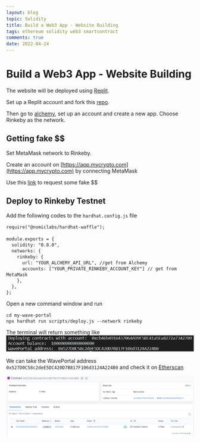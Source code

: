 ```yaml
---
layout: blog
topic: Solidity
title: Build a Web3 App - Website Building
tags: ethereum solidity web3 smartcontract
comments: true
date: 2022-04-24
---
```


# Build a Web3 App - Website Building

The website will be deployed using [Replit](https://replit.com).

Set up a Replit account and fork this [repo](https://replit.com/@adilanchian/waveportal-starter-project?v=1).

Then go to [alchemy](https://www.alchemy.com/), set up an account and create a new app. Choose Rinkeby as the network.

## Getting fake $$

Set MetaMask network to Rinkeby.

Create an account on [https://app.mycrypto.com](https://app.mycrypto.com) by connecting MetaMask

Use this [link](https://app.mycrypto.com/faucet) to request some fake $$

## Deploy to Rinkeby Testnet

Add the following codes to the `hardhat.config.js` file

```solidity
require("@nomiclabs/hardhat-waffle");

module.exports = {
  solidity: "0.8.0",
  networks: {
    rinkeby: {
      url: "YOUR_ALCHEMY_API_URL", //get from Alchemy
      accounts: ["YOUR_PRIVATE_RINKEBY_ACCOUNT_KEY"] // get from MetaMask
    },
  },
};
```
Open a new command window and run

```shell
cd my-wave-portal
npx hardhat run scripts/deploy.js --network rinkeby
```
The terminal will return something like
![smart-contract-4](/assets/smart-contract-4.PNG)

We can take the WavePortal address `0x527D0C58c2deE5DC420D7B817F106d3124A224B0` and check it on [Etherscan](https://rinkeby.etherscan.io/)

![smart-contract-5](/assets/smart-contract-5.PNG)
